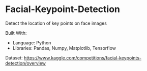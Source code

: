 # Facial-Keypoint-Detection
Detect the location of key points on face images

Built With: 
* Language:  Python
* Libraries: Pandas, Numpy, Matplotlib, Tensorflow

Dataset: https://www.kaggle.com/competitions/facial-keypoints-detection/overview


  
